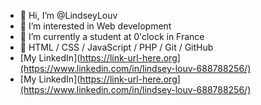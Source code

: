 - 👋 Hi, I’m @LindseyLouv
- 👀 I’m interested in Web development
- 💞️ I’m currently a student at 0'clock in France
- 🌱 HTML / CSS / JavaScript / PHP / Git / GitHub 
- [My LinkedIn](https://link-url-here.org](https://www.linkedin.com/in/lindsey-louv-688788256/)
- [My LinkedIn](https://link-url-here.org](https://www.linkedin.com/in/lindsey-louv-688788256/)



<!---
LindseyLouv/LindseyLouv is a ✨ special ✨ repository because its `README.md` (this file) appears on your GitHub profile.
You can click the Preview link to take a look at your changes.
--->
